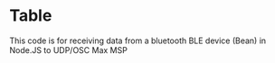 # Table

This code is for receiving data from a bluetooth BLE device (Bean) in Node.JS to UDP/OSC Max MSP
